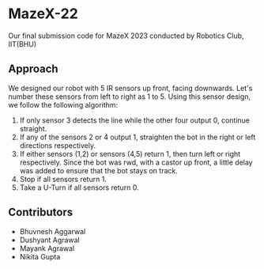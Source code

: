 # MazeX-22
Our final submission code for MazeX 2023 conducted by Robotics Club, IIT(BHU)

## Approach
We designed our robot with 5 IR sensors up front, facing downwards. Let's number these sensors from left to right as 1 to 5. Using this sensor design, we follow the following algorithm:
1. If only sensor 3 detects the line while the other four output 0, continue straight.
2. If any of the sensors 2 or 4 output 1, straighten the bot in the right or left directions respectively.
3. If either sensors (1,2) or sensors (4,5) return 1, then turn left or right respectively. Since the bot was rwd, with a castor up front, a little delay was added to ensure that the bot stays on track.
4. Stop if all sensors return 1.
5. Take a U-Turn if all sensors return 0.

## Contributors
- Bhuvnesh Aggarwal
- Dushyant Agrawal
- Mayank Agrawal
- Nikita Gupta
